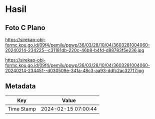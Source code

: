 # Hasil

## Foto C Plano

https://sirekap-obj-formc.kpu.go.id/09f4/pemilu/ppwp/36/03/28/10/04/3603281004060-20240214-234225--c31181db-220c-46b8-b4fd-d88783f5e236.jpg

https://sirekap-obj-formc.kpu.go.id/09f4/pemilu/ppwp/36/03/28/10/04/3603281004060-20240214-234451--d030509e-341a-48c3-aa93-ddfc2ac32717.jpg


## Metadata

| Key        | Value               |
| ---------- | ------------------- |
| Time Stamp | 2024-02-15 07:00:44 |



